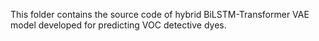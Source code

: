 This folder contains the source code of hybrid BiLSTM-Transformer VAE model developed for predicting VOC detective dyes.

